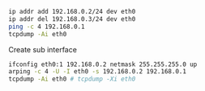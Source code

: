 ```sh
ip addr add 192.168.0.2/24 dev eth0
ip addr del 192.168.0.3/24 dev eth0
ping -c 4 192.168.0.1
tcpdump -Ai eth0
```



Create sub interface

```sh
ifconfig eth0:1 192.168.0.2 netmask 255.255.255.0 up
arping -c 4 -U -I eth0 -s 192.168.0.2 192.168.0.1
tcpdump -Ai eth0 # tcpdump -Xi eth0
```
